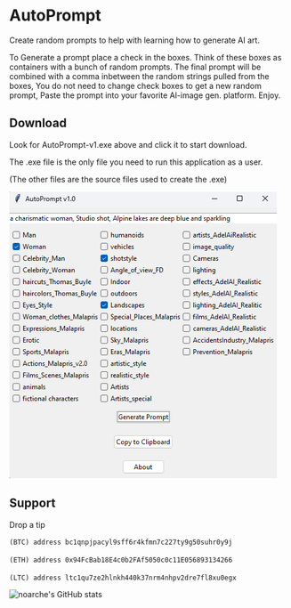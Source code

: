 # AutoPrompt
Create random prompts to help with learning how to generate AI art. 


To Generate a prompt place a check in the boxes. 
Think of these boxes as containers with a bunch of random prompts.
The final prompt will be combined with a comma inbetween
the random strings pulled from the boxes,
You do not need to change check boxes to get a new random
prompt,
Paste the prompt into your favorite Al-image gen. platform.
Enjoy.


## Download

Look for AutoPrompt-v1.exe above and click it to start download. 

The .exe file is the only file you need to run this application as a user. 

(The other files are the source files used to create the .exe)




![screenshot](https://github.com/noarche/AutoPrompt/blob/main/source/Screenshot.png?raw=true)


## Support

Drop a tip

    (BTC) address bc1qnpjpacyl9sff6r4kfmn7c227ty9g50suhr0y9j
    
    (ETH) address 0x94FcBab18E4c0b2FAf5050c0c11E056893134266
    
    (LTC) address ltc1qu7ze2hlnkh440k37nrm4nhpv2dre7fl8xu0egx



![noarche's GitHub stats](https://github-readme-stats.vercel.app/api?username=noarche&show_icons=true&theme=transparent)

